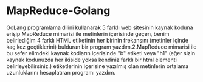 # MapReduce-Golang

GoLang programlama dilini kullanarak 5 farklı web sitesinin kaynak koduna erişip MapReduce mimarisi ile metinlerin içerisinde geçen, benim belirlediğim 4 farklı HTML etiketinin her birinin frekansını (metinler içinde kaç kez geçtiklerini) bulduran bir program yazdım.2.MapReduce mimarisi ile bu sefer elimdeki kaynak kodların içerisinde "b" etiketi veya "h1"  (eğer sizin kaynak kodunuzda her ikiside yoksa kendiniz farklı bir html elementi belirleyebilirsiniz.) etiketlerinin içerisine yazılmış olan metinlerin ortalama uzunluklarını hesaplatıran programı yazdım.  
